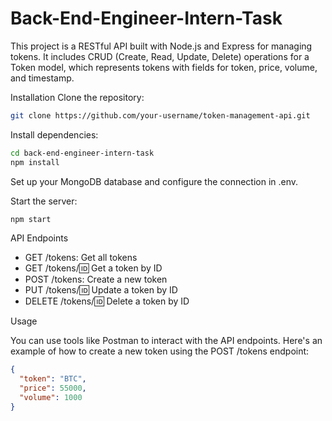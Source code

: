# Back-End-Engineer-Intern-Task

This project is a RESTful API built with Node.js and Express for managing tokens. It includes CRUD (Create, Read, Update, Delete) operations for a Token model, which represents tokens with fields for token, price, volume, and timestamp.

Installation
Clone the repository:

```bash
git clone https://github.com/your-username/token-management-api.git
```

Install dependencies:

```bash
cd back-end-engineer-intern-task
npm install
```

Set up your MongoDB database and configure the connection in .env.

Start the server:

```bash
npm start
```
API Endpoints

- GET /tokens: Get all tokens
- GET /tokens/:id: Get a token by ID
- POST /tokens: Create a new token
- PUT /tokens/:id: Update a token by ID
- DELETE /tokens/:id: Delete a token by ID

Usage

You can use tools like Postman to interact with the API endpoints. Here's an example of how to create a new token using the POST /tokens endpoint:

```json
{
  "token": "BTC",
  "price": 55000,
  "volume": 1000
}
```
